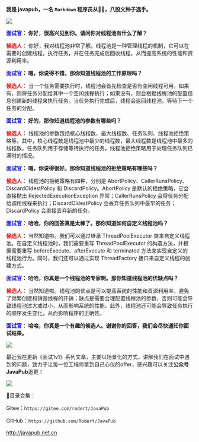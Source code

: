 

**我是 javapub，一名 `Markdown` 程序员从👨‍💻，八股文种子选手。**

![](https://ghproxy.com/https://raw.githubusercontent.com/Rodert/javapub_oss/main/other/wechat-threadpool.png?raw=true)


**<font color=blue>面试官</font>： 你好，很高兴见到你。请问你对线程池有什么了解？**

**<font color=red>候选人：</font>** 你好，我对线程池非常了解。线程池是一种管理线程的机制，它可以在需要时创建线程，执行任务，并在任务完成后回收线程，从而提高系统的性能和资源利用率。

**<font color=blue>面试官</font>： 嗯，你说得不错。那你知道线程池的工作原理吗？**

**<font color=red>候选人：</font>** 当一个任务需要执行时，线程池会首先检查是否有空闲线程可用，如果有，则将任务分配给其中一个空闲线程执行；如果没有，则会根据线程池的配置信息创建新的线程来执行任务。当任务执行完成后，线程会返回线程池，等待下一个任务的分配。

**<font color=blue>面试官</font>： 好的，那你知道线程池的参数有哪些吗？**

**<font color=red>候选人：</font>** 线程池的参数包括核心线程数、最大线程数、任务队列、线程池拒绝策略等。其中，核心线程数是线程池中最少的线程数，最大线程数是线程池中最多的线程数，任务队列用于存储等待执行的任务，线程池拒绝策略用于处理任务队列已满时的情况。

**<font color=blue>面试官</font>： 嗯，你说得很好。那你知道线程池的拒绝策略有哪些吗？**

**<font color=red>候选人：</font>** 线程池的拒绝策略有四种，分别是 AbortPolicy、CallerRunsPolicy、DiscardOldestPolicy 和 DiscardPolicy。AbortPolicy 是默认的拒绝策略，它会直接抛出 RejectedExecutionException 异常；CallerRunsPolicy 会将任务分配给调用线程来执行；DiscardOldestPolicy 会丢弃任务队列中最早的任务；DiscardPolicy 会直接丢弃新的任务。

**<font color=blue>面试官</font>： 哈哈，你的回答真是太棒了。那你知道如何自定义线程池吗？**

**<font color=red>候选人：</font>** 当然知道啦。我们可以通过继承 ThreadPoolExecutor 类来自定义线程池。在自定义线程池时，我们需要重写 ThreadPoolExecutor 的构造方法，并根据需要重写 beforeExecute、afterExecute 和 terminated 方法来实现自定义的线程池行为。同时，我们还可以通过实现 ThreadFactory 接口来自定义线程的创建方式。

**<font color=blue>面试官</font>： 哈哈，你真是一个线程池的专家啊。那你知道线程池的优缺点吗？**

**<font color=red>候选人：</font>** 当然知道啦。线程池的优点是可以提高系统的性能和资源利用率，避免了频繁创建和销毁线程的开销；缺点是需要合理配置线程池的参数，否则可能会导致线程池过大或过小，从而影响系统的性能。此外，线程池还可能会导致任务执行的顺序发生变化，从而影响程序的正确性。

**<font color=blue>面试官</font>： 哈哈，你真是一个有趣的候选人。谢谢你的回答，我们会尽快通知你面试结果。**





![](https://ghproxy.com/https://raw.githubusercontent.com/Rodert/javapub_oss/main/other/11.jpg?raw=true)


最近我在更新《面试1v1》系列文章，主要以场景化的方式，讲解我们在面试中遇到的问题，致力于让每一位工程师拿到自己心仪的offer，感兴趣可以关注**公众号JavaPub**追更！


![](https://ghproxy.com/https://raw.githubusercontent.com/Rodert/javapub_oss/main/common/javapub-qr-code.png?raw=true)


🎁目录合集：

Gitee：`https://gitee.com/rodert/JavaPub`

GitHub：`https://github.com/Rodert/JavaPub`


<http://javapub.net.cn>


